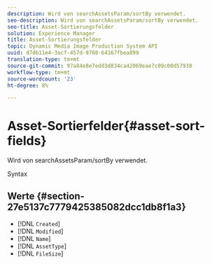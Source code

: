 ```yaml
---
description: Wird von searchAssetsParam/sortBy verwendet.
seo-description: Wird von searchAssetsParam/sortBy verwendet.
seo-title: Asset-Sortierungsfelder
solution: Experience Manager
title: Asset-Sortierungsfelder
topic: Dynamic Media Image Production System API
uuid: d7db11e4-3acf-457d-9708-64167fbea899
translation-type: tm+mt
source-git-commit: 97a84e8e7edd3d834ca42069eae7c09c00d57938
workflow-type: tm+mt
source-wordcount: '23'
ht-degree: 8%

---
```



# Asset-Sortierfelder{#asset-sort-fields}

Wird von searchAssetsParam/sortBy verwendet.

Syntax

## Werte {#section-27e5137c7779425385082dcc1db8f1a3}

* [!DNL `Created`]
* [!DNL `Modified`]
* [!DNL `Name`]
* [!DNL `AssetType`]
* [!DNL `FileSize`]

